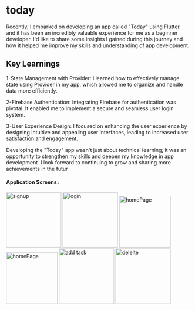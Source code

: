 # today

Recently, I embarked on developing an app called "Today" using Flutter, and it has been an incredibly valuable experience for me as a beginner developer. I'd like to share some insights I gained during this journey and how it helped me improve my skills and understanding of app development.

## Key Learnings
1-State Management with Provider:
I learned how to effectively manage state using Provider in my app, which allowed me to organize and handle data more efficiently.

2-Firebase Authentication:
Integrating Firebase for authentication was pivotal. It enabled me to implement a secure and seamless user login system.

3-User Experience Design:
I focused on enhancing the user experience by designing intuitive and appealing user interfaces, leading to increased user satisfaction and engagement.

Developing the "Today" app wasn't just about technical learning; it was an opportunity to strengthen my skills and deepen my knowledge in app development. I look forward to continuing to grow and sharing more achievements in the futur

#### Application Screens :

<div>
  <img width="150" alt="signup" src="https://github.com/user-attachments/assets/5a4aedcd-62cb-46df-986e-0ff636e04e83">
  <img width="150" alt="login" src="https://github.com/user-attachments/assets/430848e3-7c75-4d41-85b3-28eaedcdbbf5">
  <img width="140" alt="homePage" src="https://github.com/user-attachments/assets/62af15c1-4488-4a2b-93ce-a4cbb53e1478">
  <img width="140" alt="homePage" src="https://github.com/user-attachments/assets/7f3b8b64-da76-47c6-83d8-167b75e2f369">
  <img width="150" alt="add task" src="https://github.com/user-attachments/assets/f3c702f4-6799-4c33-8c10-beab8db2d849">
  <img width="150" alt="delelte" src="https://github.com/user-attachments/assets/9a4de7f6-59c7-4834-bcdf-83cf219510f2">

</div>
